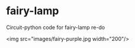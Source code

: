 # fairy-lamp
Circuit-python code for fairy-lamp re-do

<img src="images/fairy-purple.jpg width="200"/>
